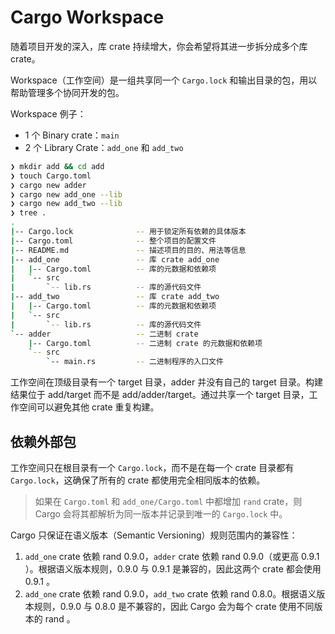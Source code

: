 # Cargo Workspace

随着项目开发的深入，库 crate 持续增大，你会希望将其进一步拆分成多个库 crate。

Workspace（工作空间）是一组共享同一个 `Cargo.lock` 和输出目录的包，用以帮助管理多个协同开发的包。

Workspace 例子：

- 1 个 Binary crate：`main`
- 2 个 Library Crate：`add_one` 和 `add_two`

```bash
❯ mkdir add && cd add
❯ touch Cargo.toml
❯ cargo new adder
❯ cargo new add_one --lib
❯ cargo new add_two --lib
❯ tree .
.
|-- Cargo.lock              -- 用于锁定所有依赖的具体版本
|-- Cargo.toml              -- 整个项目的配置文件
|-- README.md               -- 描述项目的目的、用法等信息
|-- add_one                 -- 库 crate add_one
|   |-- Cargo.toml          -- 库的元数据和依赖项
|   `-- src                 
|       `-- lib.rs          -- 库的源代码文件
|-- add_two                 -- 库 crate add_two
|   |-- Cargo.toml          -- 库的元数据和依赖项
|   `-- src
|       `-- lib.rs          -- 库的源代码文件
`-- adder                   -- 二进制 crate
    |-- Cargo.toml          -- 二进制 crate 的元数据和依赖项
    `-- src
        `-- main.rs         -- 二进制程序的入口文件
```

工作空间在顶级目录有一个 target 目录，adder 并没有自己的 target 目录。构建结果位于 add/target 而不是 add/adder/target。通过共享一个 target 目录，工作空间可以避免其他 crate 重复构建。

## 依赖外部包

工作空间只在根目录有一个 `Cargo.lock`，而不是在每一个 crate 目录都有 `Cargo.lock`，这确保了所有的 crate 都使用完全相同版本的依赖。

> 如果在 `Cargo.toml` 和 `add_one/Cargo.toml` 中都增加 `rand` crate，则 Cargo 会将其都解析为同一版本并记录到唯一的 `Cargo.lock` 中。

Cargo 只保证在语义版本（Semantic Versioning）规则范围内的兼容性：

1. `add_one` crate 依赖 rand 0.9.0，`adder` crate 依赖 rand 0.9.0（或更高 0.9.1 ）。根据语义版本规则，0.9.0 与 0.9.1 是兼容的，因此这两个 crate 都会使用 0.9.1 。
2. `add_one` crate 依赖 rand 0.9.0，`add_two` crate 依赖 rand 0.8.0。根据语义版本规则，0.9.0 与 0.8.0 是不兼容的，因此 Cargo 会为每个 crate 使用不同版本的 rand 。
